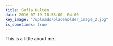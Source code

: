 ```yaml
---
title: Sofia Hultén
date: 2016-07-19 18:58:00 -04:00
key_image: "/uploads/placeholder_image_2.jpg"
is_sometimes: true
---
```


This is a little about me...